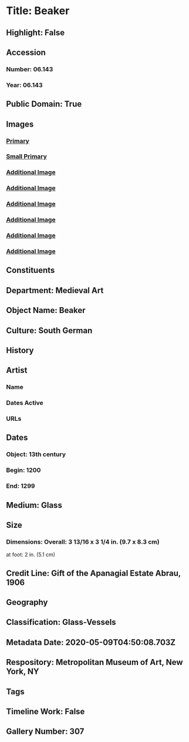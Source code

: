 # Title: Beaker
## Highlight: False
## Accession
### Number: 06.143
### Year: 06.143
## Public Domain: True
## Images
### [Primary](https://images.metmuseum.org/CRDImages/md/original/DP225282.jpg)
### [Small Primary](https://images.metmuseum.org/CRDImages/md/web-large/DP225282.jpg)
### [Additional Image](https://images.metmuseum.org/CRDImages/md/original/sf06-143s1.jpg)
### [Additional Image](https://images.metmuseum.org/CRDImages/md/original/sf06-143s2.jpg)
### [Additional Image](https://images.metmuseum.org/CRDImages/md/original/sf06-143s3.jpg)
### [Additional Image](https://images.metmuseum.org/CRDImages/md/original/sf06-143s4.jpg)
### [Additional Image](https://images.metmuseum.org/CRDImages/md/original/sf06-143s5.jpg)
### [Additional Image](https://images.metmuseum.org/CRDImages/md/original/sf06-143s6.jpg)
## Constituents
## Department: Medieval Art
## Object Name: Beaker
## Culture: South German
## History
## Artist
### Name
### Dates Active
### URLs
## Dates
### Object: 13th century
### Begin: 1200
### End: 1299
## Medium: Glass
## Size
### Dimensions: Overall: 3 13/16 x 3 1/4 in. (9.7 x 8.3 cm)
at foot: 2 in. (5.1 cm)
## Credit Line: Gift of the Apanagial Estate Abrau, 1906
## Geography
## Classification: Glass-Vessels
## Metadata Date: 2020-05-09T04:50:08.703Z
## Respository: Metropolitan Museum of Art, New York, NY
## Tags
## Timeline Work: False
## Gallery Number: 307